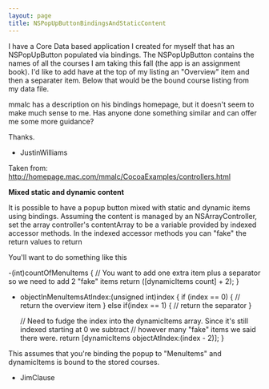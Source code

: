 ```yaml
---
layout: page
title: NSPopUpButtonBindingsAndStaticContent
---
```


I have a Core Data based application I created for myself that has an NSPopUpButton populated via bindings.  The NSPopUpButton contains the names of all the courses I am taking this fall (the app is an assignment book).  I'd like to add have at the top of my listing an "Overview" item and then a separater item.  Below that would be the bound course listing from my data file.

mmalc has a description on his bindings homepage, but it doesn't seem to make much sense to me.  Has anyone done something similar and can offer me some more guidance?

Thanks.

- JustinWilliams

Taken from: http://homepage.mac.com/mmalc/CocoaExamples/controllers.html

**Mixed static and dynamic content**

It is possible to have a popup button mixed with static and dynamic items using bindings. Assuming the content is managed by an NSArrayController, set the array controller's contentArray to be a variable provided by indexed accessor methods. In the indexed accessor methods you can "fake" the return values to return

You'll want to do something like this

    
-(int)countOfMenuItems
{
    // You want to add one extra item plus a separator so we need to add 2 "fake" items
    return ([dynamicItems count] + 2);
}

- objectInMenuItemsAtIndex:(unsigned int)index
{
    if (index == 0)
    {
        // return the overview item
    }
    else if(index == 1)
    {
        // return the separator
    }

    // Need to fudge the index into the dynamicItems array.  Since it's still indexed starting at 0 we subtract
    // however many "fake" items we said there were.
    return [dynamicItems objectAtIndex:(index - 2)];
}


This assumes that you're binding the popup to "MenuItems" and dynamicItems is bound to the stored courses.

- JimClause

